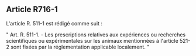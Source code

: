 Article R716-1
----
L'article R. 511-1 est rédigé comme suit :

" Art. R. 511-1. - Les prescriptions relatives aux expériences ou recherches
scientifiques ou expérimentales sur les animaux mentionnées à l'article 521-2
sont fixées par la réglementation applicable localement. "
